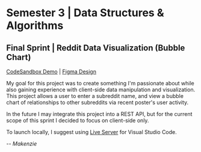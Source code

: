 # Semester 3 | Data Structures & Algorithms

## Final Sprint | Reddit Data Visualization (Bubble Chart)

[CodeSandbox Demo](https://codesandbox.io/s/makenzie-roberts-reddit-visualizer-kxwpzj?file=/index.html) | [Figma Design](https://www.figma.com/file/SkCoYIfWPf1KgYofQt12aV/Reddit-Data-Visualizer?node-id=0%3A1&t=EMdnGp7vNECcQWLJ-1) 




My goal for this project was to create something I'm passionate about while also gaining experience with client-side data manipulation and visualization.
This project allows a user to enter a subreddit name, and view a bubble chart of relationships to other subreddits via recent poster's user activity.

In the future I may integrate this project into a REST API, but for the current scope of this sprint I decided to focus on client-side only.

To launch locally, I suggest using [Live Server](https://marketplace.visualstudio.com/items?itemName=ritwickdey.LiveServer) for Visual Studio Code.

  -- *Makenzie*
